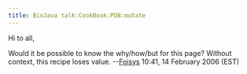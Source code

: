 ```yaml
---
title: BioJava talk:CookBook:PDB:mutate
---
```


Hi to all,

Would it be possible to know the why/how/but for this page? Without
context, this recipe loses value. --[Foisys](User:Foisys "wikilink")
10:41, 14 February 2006 (EST)
